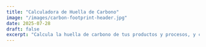 ```yaml
---
title: "Calculadora de Huella de Carbono"
image: "/images/carbon-footprint-header.jpg"
date: 2025-07-28
draft: false
excerpt: "Calcula la huella de carbono de tus productos y procesos, y compárala con las soluciones de Bioxiplas."
---
```

